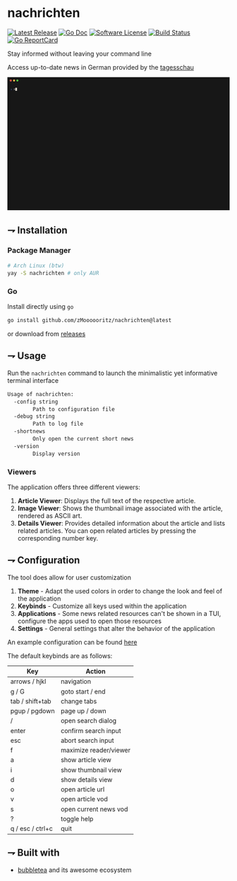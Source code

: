 
nachrichten
======

[![Latest Release](https://img.shields.io/github/release/zMoooooritz/nachrichten.svg?style=for-the-badge)](https://github.com/zMoooooritz/nachrichten/releases)
[![Go Doc](https://img.shields.io/badge/godoc-reference-blue.svg?style=for-the-badge)](https://pkg.go.dev/github.com/zMoooooritz/nachrichten)
[![Software License](https://img.shields.io/badge/license-MIT-blue.svg?style=for-the-badge)](/LICENSE)
[![Build Status](https://img.shields.io/github/actions/workflow/status/zMoooooritz/nachrichten/build.yml?branch=master&style=for-the-badge)](https://github.com/zMoooooritz/nachrichten/actions)
[![Go ReportCard](https://goreportcard.com/badge/github.com/zMoooooritz/nachrichten?style=for-the-badge)](https://goreportcard.com/report/zMoooooritz/nachrichten)

Stay informed without leaving your command line

Access up-to-date news in German provided by the [tagesschau](https://www.tagesschau.de/)

<img alt="Welcome to nachrichten" src="https://github.com/zMoooooritz/nachrichten/blob/media/media/demo.gif" width="800" />

## ⇁ Installation 
### Package Manager
```bash
# Arch Linux (btw)
yay -S nachrichten # only AUR
```

### Go
Install directly using `go`
```bash
go install github.com/zMoooooritz/nachrichten@latest
```
or download from [releases](https://github.com/zMoooooritz/nachrichten/releases)

## ⇁ Usage
Run the `nachrichten` command to launch the minimalistic yet informative terminal interface

```bash
Usage of nachrichten:
  -config string
        Path to configuration file
  -debug string
        Path to log file
  -shortnews
    	Only open the current short news
  -version
    	Display version
```

### Viewers

The application offers three different viewers:

1. **Article Viewer**: Displays the full text of the respective article.
2. **Image Viewer**: Shows the thumbnail image associated with the article, rendered as ASCII art.
3. **Details Viewer**: Provides detailed information about the article and lists related articles. You can open related articles by pressing the corresponding number key.

## ⇁ Configuration
The tool does allow for user customization
1. **Theme** - Adapt the used colors in order to change the look and feel of the application
2. **Keybinds** - Customize all keys used within the application
3. **Applications** - Some news related resources can't be shown in a TUI, configure the apps used to open those resources
4. **Settings** - General settings that alter the behavior of the application

An example configuration can be found [here](https://github.com/zMoooooritz/nachrichten/blob/master/configs/config.yaml)

The default keybinds are as follows:

| Key              | Action                 |
| ---------------- | ---------------------- |
| arrows / hjkl    | navigation             |
| g / G            | goto start / end       |
| tab / shift+tab  | change tabs            |
| pgup / pgdown    | page up / down         |
| /                | open search dialog     |
| enter            | confirm search input   |
| esc              | abort search input     |
| f                | maximize reader/viewer |
| a                | show article view      |
| i                | show thumbnail view    |
| d                | show details view      |
| o                | open article url       |
| v                | open article vod       |
| s                | open current news vod  |
| ?                | toggle help            |
| q / esc / ctrl+c | quit                   |

## ⇁ Built with
- [bubbletea](https://github.com/charmbracelet/bubbletea) and its awesome ecosystem

